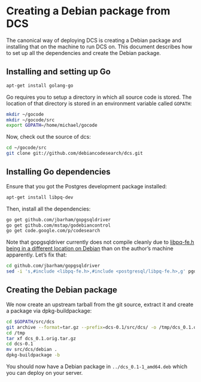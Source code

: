 # Creating a Debian package from DCS

The canonical way of deploying DCS is creating a Debian package and installing that on the machine to run DCS on. This document describes how to set up all the dependencies and create the Debian package.

## Installing and setting up Go

```bash
apt-get install golang-go
```

Go requires you to setup a directory in which all source code is stored. The location of that directory is stored in an environment variable called `GOPATH`:
```bash
mkdir ~/gocode
mkdir ~/gocode/src
export GOPATH=/home/michael/gocode
```

Now, check out the source of dcs:

```bash
cd ~/gocode/src
git clone git://github.com/debiancodesearch/dcs.git
```

## Installing Go dependencies

Ensure that you got the Postgres development package installed:
```bash
apt-get install libpq-dev
```

Then, install all the dependencies:
```bash
go get github.com/jbarham/gopgsqldriver
go get github.com/mstap/godebiancontrol
go get code.google.com/p/codesearch
```

Note that gopgsqldriver currently does not compile cleanly due to [libpq-fe.h being in a different location on Debian](https://github.com/jbarham/gopgsqldriver/issues/4) than on the author’s machine apparently. Let’s fix that:
```bash
cd github.com/jbarham/gopgsqldriver
sed -i 's,#include <libpq-fe.h>,#include <postgresql/libpq-fe.h>,g' pgdriver.go
```

## Creating the Debian package

We now create an upstream tarball from the git source, extract it and create a package via dpkg-buildpackage:
```bash
cd $GOPATH/src/dcs
git archive --format=tar.gz --prefix=dcs-0.1/src/dcs/ -o /tmp/dcs_0.1.orig.tar.gz HEAD
cd /tmp
tar xf dcs_0.1.orig.tar.gz
cd dcs-0.1
mv src/dcs/debian .
dpkg-buildpackage -b
```

You should now have a Debian package in `../dcs_0.1-1_amd64.deb` which you can deploy on your server.
